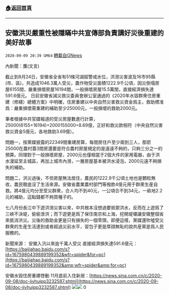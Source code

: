 ###  [:house:返回首頁](https://github.com/ourhimalayas/txt)
---

## 安徽洪災嚴重性被隱瞞中共宣傳部負責講好災後重建的美好故事
`2020-09-09 20:39 GM64` [轉載自GNews](https://gnews.org/zh-hant/344414/)

內新聞：鷹(文言)

截止到8月24日，安徽省全省有51條河湖超警戒水位，洪澇災害波及16市95縣(市、區)，共造成1046.3萬人受災，農作物受災面積1222.9千公頃，因災倒塌房屋6155間，嚴重損壞房屋16194間，一般損壞房屋15.5萬間，直接經濟損失達591.6億元。
日前安徽省減災救災委員會辦公室通過的《2020年水毀群衆住房重建（修繕）總體方案》中明確，住房重建以中央自然災害救災資金爲主，救助標准爲：嚴重損壞需重建的補助至少25000元，一般損壞的救助2000元。

筆者根據中共官媒報道的受災房屋數進行計算，25000(6155+16194)+2000155000=8.69億，正好和救災款相符（中央自然災害救災資金5億元，各地救助3.69億）。

問題一，按黨媒披露的22349間重建房算，每間房住戶至少兩到三人，那麽25000在農村蓋3間房還要是符合農村房屋規定的是遠遠不夠的，只夠三分之一的預算。同理對于一般損壞房屋，2000元也僅相當于2個大件的家用電器，由于洪水漫延至主城區，再加上城市內澇，一層房屋基本被洪水浸泡，2000元遠不夠損失的補助。

問題二，洪災過後，不但房屋無法居住，農民的1222.9千公頃土地也是顆粒無收，農民徹底沒了生活來源。安徽省農業農村部門等撥款4億元用于群衆生産自救。將4億元均分至受災群衆，合人均不到40元，一公頃合不到34元，一畝地2.2元的補助，這點錢都不夠買種子的。

七八月份長江中下遊洪澇災害以來，中共根本沒想過要抵禦洪水，反而在上遊爲了三峽不決堤，偷偷泄洪；而下遊更是爲了保住南京和上海，挖開堤壩讓安徽整個省來抵消洪災。災後的救助金更是只有損失的一個零頭，即便這樣，黨媒還吹噓受災群衆的生産生活達到或者超過災前水平，習包子更是厚顔無恥的說共産黨是爲人民服務的。

新聞來源：
安徽入汛以來逾千萬人受災 直接經濟損失達591.6億元：[https://baijiahao.baidu.com/s?id=1675980439889199352&wfr=spider&for=pc](https://baijiahao.baidu.com/s?id=1675980439889199352&amp;wfr=spider&amp;for=pc)

安徽水毀住房重建啓動 11月底前入住新居：[https://news.sina.com.cn/c/2020-09-08/doc-iivhuipp3232587.shtml](https://news.sina.com.cn/c/2020-09-08/doc-iivhuipp3232587.shtml)
![](https://s3.amazonaws.com/gnews-media-offload/wp-content/uploads/2020/09/09203323/image1-3-1.jpg)![](https://s3.amazonaws.com/gnews-media-offload/wp-content/uploads/2020/09/09203401/image0-27.jpg)
0
